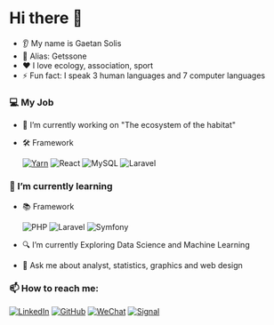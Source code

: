# Hi there 👋

* 👂 My name is Gaetan Solis
* 🥷 Alias: Getssone
* ❤️ I love ecology, association, sport
* ⚡ Fun fact: I speak 3 human languages and 7 computer languages


### 💻 My Job
* 🔭 I’m currently working on "The ecosystem of the habitat" 
* <summary> 🛠️ Framework</summary>

     [![Yarn](https://img.shields.io/badge/yarn-%232C8EBB.svg?style=for-the-badge&logo=yarn&logoColor=white)](https://www.linkedin.com/in/gaetan-solis/) ![React](https://img.shields.io/badge/react-%2320232a.svg?style=for-the-badge&logo=react&logoColor=%2361DAFB) ![MySQL](https://img.shields.io/badge/mysql-%2300f.svg?style=for-the-badge&logo=mysql&logoColor=white) ![Laravel](https://img.shields.io/badge/laravel-%23FF2D20.svg?style=for-the-badge&logo=laravel&logoColor=white)

    
   
   
### 🌱 I’m currently learning
* <summary>📚 Framework</summary>

     ![PHP](https://img.shields.io/badge/php-%23777BB4.svg?style=for-the-badge&logo=php&logoColor=white) ![Laravel](https://img.shields.io/badge/laravel-%23FF2D20.svg?style=for-the-badge&logo=laravel&logoColor=white) ![Symfony](https://img.shields.io/badge/symfony-%23000000.svg?style=for-the-badge&logo=symfony&logoColor=white)

  
* 🔍 I’m currently Exploring Data Science and Machine Learning
* 💬 Ask me about analyst, statistics, graphics and web design

### 📫 How to reach me:
[![LinkedIn](https://img.shields.io/badge/linkedin-%230077B5.svg?style=for-the-badge&logo=linkedin&logoColor=white)](https://www.linkedin.com/in/gaetan-solis/) [![GitHub](https://img.shields.io/badge/github-%23121011.svg?style=for-the-badge&logo=github&logoColor=white)](https://github.com/Getssone) [![WeChat](https://img.shields.io/badge/WeChat-07C160?style=for-the-badge&logo=wechat&logoColor=white)](0678842460)
[![Signal](https://img.shields.io/badge/Signal-%23039BE5.svg?style=for-the-badge&logo=Signal&logoColor=white)](0678842460)
  
<!---
gaetansolis/gaetansolis is a ✨ special ✨ repository because its `README.md` (this file) appears on your GitHub profile.
You can click the Preview link to take a look at your changes.
--->

